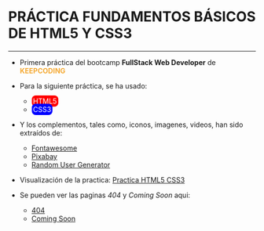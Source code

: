 # PRÁCTICA FUNDAMENTOS BÁSICOS DE HTML5 Y CSS3

---

- Primera práctica del bootcamp **FullStack Web Developer** de **<span style="color:#F4A933">KEEPCODING</span>**

- Para la siguiente práctica, se ha usado:

  - <span style="color:white;background-color:red;padding:3px;border-radius:8px">HTML5</span>
  - <span style="color:white;background-color:blue;padding:3px;border-radius:8px">CSS3</span>

- Y los complementos, tales como, iconos, imagenes, videos, han sido extraídos de:

  - [Fontawesome](https://fontawesome.com/)
  - [Pixabay](https://pixabay.com/es/)
  - [Random User Generator](https://randomuser.me/photos)

- Visualización de la practica: [Practica HTML5 CSS3](https://kc-practica-html-css.netlify.app/)

- Se pueden ver las paginas _404_ y _Coming Soon_ aqui:
  - [404](https://kc-practica-html-css.netlify.app/404.html)
  - [Coming Soon](https://kc-practica-html-css.netlify.app/coming-soon.html)
